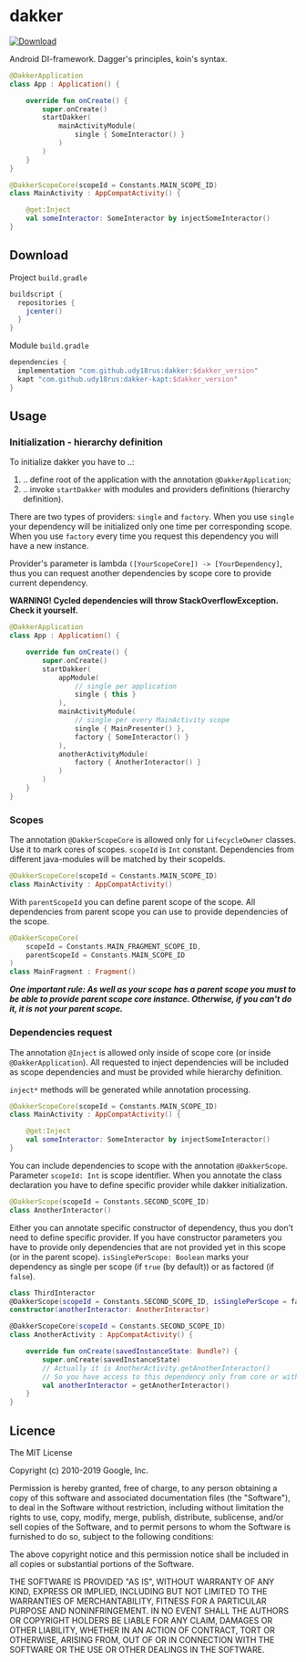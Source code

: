 # dakker

[ ![Download](https://api.bintray.com/packages/udy18rus/maven/dakker/images/download.svg) ](https://bintray.com/udy18rus/maven/dakker/_latestVersion)

Android DI-framework. Dagger's principles, koin's syntax.

```kotlin
@DakkerApplication
class App : Application() {

    override fun onCreate() {
        super.onCreate()
        startDakker(
            mainActivityModule(
                single { SomeInteractor() }
            )
        )
    }
}

@DakkerScopeCore(scopeId = Constants.MAIN_SCOPE_ID)
class MainActivity : AppCompatActivity() {

    @get:Inject
    val someInteractor: SomeInteractor by injectSomeInteractor()
}
```


## Download
Project ```build.gradle```
```groovy
buildscript {
  repositories {
    jcenter()
  }
}
```
Module ```build.gradle```
```groovy
dependencies {
  implementation "com.github.udy18rus:dakker:$dakker_version"
  kapt "com.github.udy18rus:dakker-kapt:$dakker_version"
}
```

## Usage

### Initialization - hierarchy definition

To initialize dakker you have to ..:
1. .. define root of the application with the annotation ```@DakkerApplication```;
2. .. invoke ```startDakker``` with modules and providers definitions (hierarchy definition).

There are two types of providers: ```single``` and ```factory```. 
When you use ```single``` your dependency will be initialized only one time per corresponding scope.
When you use ```factory``` every time you request this dependency you will have a new instance.

Provider's parameter is lambda ```([YourScopeCore]) -> [YourDependency]```, thus you can request another dependencies by scope core to provide current dependency.

**WARNING! Cycled dependencies will throw StackOverflowException. Check it yourself.**

```kotlin
@DakkerApplication
class App : Application() {

    override fun onCreate() {
        super.onCreate()
        startDakker(
            appModule(
                // single per application
                single { this }
            ),
            mainActivityModule(
                // single per every MainActivity scope
                single { MainPresenter() },
                factory { SomeInteractor() }
            ),
            anotherActivityModule(
                factory { AnotherInteractor() }
            )
        )
    }
}
```

### Scopes
The annotation ```@DakkerScopeCore``` is allowed only for ```LifecycleOwner``` classes. Use it to mark cores of scopes.
```scopeId``` is ```Int``` constant. Dependencies from different java-modules will be matched by their scopeIds.
 
```kotlin
@DakkerScopeCore(scopeId = Constants.MAIN_SCOPE_ID)
class MainActivity : AppCompatActivity()
```

With ```parentScopeId``` you can define parent scope of the scope. All dependencies from parent scope you can use to provide dependencies of the scope. 

```kotlin
@DakkerScopeCore(
    scopeId = Constants.MAIN_FRAGMENT_SCOPE_ID, 
    parentScopeId = Constants.MAIN_SCOPE_ID
)
class MainFragment : Fragment()
```

***One important rule:
As well as your scope has a parent scope you must to be able to provide parent scope core instance.
Otherwise, if you can't do it, it is not your parent scope.***

### Dependencies request
The annotation ```@Inject``` is allowed only inside of scope core (or inside ```@DakkerApplication```).
All requested to inject dependencies will be included as scope dependencies and must be provided while hierarchy definition.

```inject*``` methods will be generated while annotation processing.
 
```kotlin
@DakkerScopeCore(scopeId = Constants.MAIN_SCOPE_ID)
class MainActivity : AppCompatActivity() {

    @get:Inject
    val someInteractor: SomeInteractor by injectSomeInteractor()
}
```

You can include dependencies to scope with the annotation ```@DakkerScope```. Parameter ```scopeId: Int``` is scope identifier. When you annotate the class declaration you have to define specific provider while dakker initialization.
```kotlin
@DakkerScope(scopeId = Constants.SECOND_SCOPE_ID)
class AnotherInteractor()
```

Either you can annotate specific constructor of dependency, thus you don't need to define specific provider.
If you have constructor parameters you have to provide only dependencies that are not provided yet in this scope (or in the parent scope).
```isSinglePerScope: Boolean``` marks your dependency as single per scope (if ```true``` (by default)) or as factored (if ```false```).
```kotlin
class ThirdInteractor 
@DakkerScope(scopeId = Constants.SECOND_SCOPE_ID, isSinglePerScope = false) 
constructor(anotherInteractor: AnotherInteractor)

@DakkerScopeCore(scopeId = Constants.SECOND_SCOPE_ID)
class AnotherActivity : AppCompatActivity() {

    override fun onCreate(savedInstanceState: Bundle?) {
        super.onCreate(savedInstanceState)
        // Actually it is AnotherActivity.getAnotherInteractor()
        // So you have access to this dependency only from core or with core instance
        val anotherInteractor = getAnotherInteractor()
    }
}
```

## Licence

The MIT License

Copyright (c) 2010-2019 Google, Inc.

Permission is hereby granted, free of charge, to any person obtaining a copy
of this software and associated documentation files (the "Software"), to deal
in the Software without restriction, including without limitation the rights
to use, copy, modify, merge, publish, distribute, sublicense, and/or sell
copies of the Software, and to permit persons to whom the Software is
furnished to do so, subject to the following conditions:

The above copyright notice and this permission notice shall be included in
all copies or substantial portions of the Software.

THE SOFTWARE IS PROVIDED "AS IS", WITHOUT WARRANTY OF ANY KIND, EXPRESS OR
IMPLIED, INCLUDING BUT NOT LIMITED TO THE WARRANTIES OF MERCHANTABILITY,
FITNESS FOR A PARTICULAR PURPOSE AND NONINFRINGEMENT. IN NO EVENT SHALL THE
AUTHORS OR COPYRIGHT HOLDERS BE LIABLE FOR ANY CLAIM, DAMAGES OR OTHER
LIABILITY, WHETHER IN AN ACTION OF CONTRACT, TORT OR OTHERWISE, ARISING FROM,
OUT OF OR IN CONNECTION WITH THE SOFTWARE OR THE USE OR OTHER DEALINGS IN
THE SOFTWARE.
